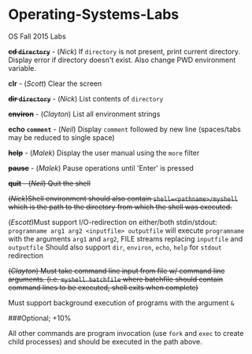 # Operating-Systems-Labs
OS Fall 2015 Labs

~~**cd `directory`**~~ - (*Nick*) If `directory` is not present, print current directory. Display error if directory doesn't exist. Also change PWD environment variable.

**clr** - (*Scott*) Clear the screen

~~**dir `directory`**~~ - (*Nick*) List contents of `directory`

~~**environ**~~ - (*Clayton*) List all environment strings

**echo `comment`** - (*Neil*) Display `comment` followed by new line (spaces/tabs may be reduced to single space)

~~**help**~~ - (*Malek*) Display the user manual using the `more` filter

~~**pause**~~ - (*Malek*) Pause operations until 'Enter' is pressed

~~**quit** - (*Neil*) Quit the shell~~

~~(*Nick*)Shell environment should also contain `shell=<pathname>/myshell` which is the path to the directory from which the shell was executed.~~

(*Escott*)Must support I/O-redirection on either/both stdin/stdout:
`programname arg1 arg2 <inputfile> outputfile`
will execute `programname` with the arguments `arg1` and `arg2`, FILE streams replacing `inputfile` and `outputfile`
Should also support `dir`, `environ`, `echo`, `help` for `stdout` redirection

~~(*Clayton*) Must take command line input from file w/ command line arguments. (i.e. `myshell batchfile` where batchfile should contain command lines to be executed, shell exits when complete)~~

Must support background execution of programs with the argument `&`

###Optional; +10%


All other commands are program invocation (use `fork` and `exec` to create child processes) and should be executed in the path above.


